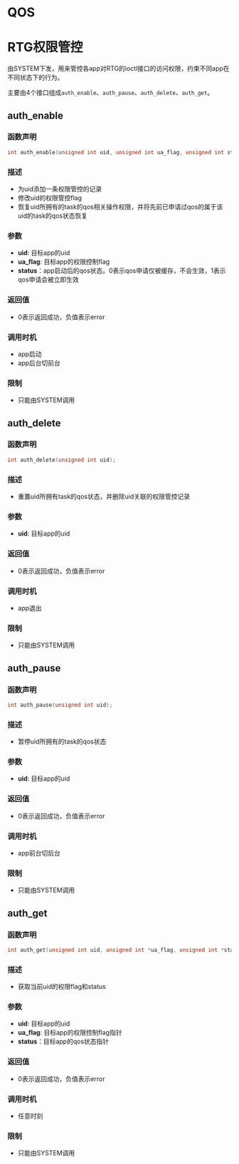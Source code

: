 # QOS
# RTG权限管控
由SYSTEM下发，用来管控各app对RTG的ioctl接口的访问权限，约束不同app在不同状态下的行为。

主要由4个接口组成`auth_enable`、`auth_pause`、`auth_delete`、`auth_get`。

## auth_enable
### 函数声明
```c
int auth_enable(unsigned int uid, unsigned int ua_flag, unsigned int status);
```
### 描述
* 为uid添加一条权限管控的记录
* 修改uid的权限管控flag
* 恢复uid所拥有的task的qos相关操作权限，并将先前已申请过qos的属于该uid的task的qos状态恢复
### 参数
* **uid**: 目标app的uid
* **ua_flag**: 目标app的权限控制flag
* **status**：app启动后的qos状态。0表示qos申请仅被缓存，不会生效，1表示qos申请会被立即生效
### 返回值
* 0表示返回成功，负值表示error
### 调用时机
* app启动
* app后台切前台
### 限制
* 只能由SYSTEM调用

## auth_delete
### 函数声明
```c
int auth_delete(unsigned int uid);
```
### 描述
* 重置uid所拥有task的qos状态，并删除uid关联的权限管控记录
### 参数
* **uid**: 目标app的uid
### 返回值
* 0表示返回成功，负值表示error
### 调用时机
* app退出
### 限制
* 只能由SYSTEM调用

## auth_pause
### 函数声明
```c
int auth_pause(unsigned int uid);
```
### 描述
* 暂停uid所拥有的task的qos状态
### 参数
* **uid**: 目标app的uid
### 返回值
* 0表示返回成功，负值表示error
### 调用时机
* app前台切后台
### 限制
* 只能由SYSTEM调用

## auth_get
### 函数声明
```c
int auth_get(unsigned int uid, unsigned int *ua_flag, unsigned int *status);
```
### 描述
* 获取当前uid的权限flag和status
### 参数
* **uid**: 目标app的uid
* **ua_flag**: 目标app的权限控制flag指针
* **status**：目标app的qos状态指针
### 返回值
* 0表示返回成功，负值表示error
### 调用时机
* 任意时刻
### 限制
* 只能由SYSTEM调用
